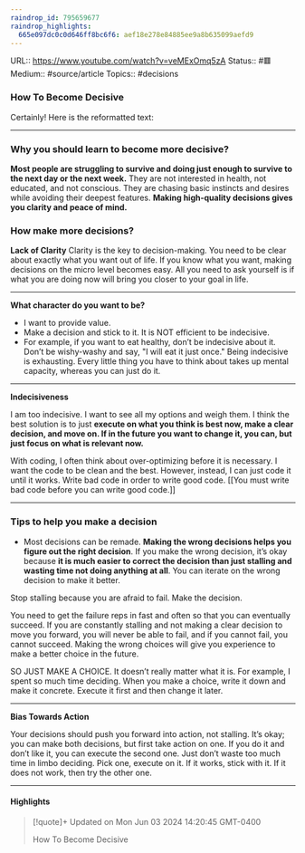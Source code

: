 ```yaml
---
raindrop_id: 795659677
raindrop_highlights:
  665e097dc0c0d646ff8bc6f6: aef18e278e84885ee9a8b635099aefd9
---
```


URL:: https://www.youtube.com/watch?v=veMExOmq5zA
Status:: #🟥
Medium:: #source/article
Topics:: #decisions

### How To Become Decisive

Certainly! Here is the reformatted text:

---

### Why you should learn to become more decisive?
**Most people are struggling to survive and doing just enough to survive to the next day or the next week.**
They are not interested in health, not educated, and not conscious. They are chasing basic instincts and desires while avoiding their deepest features.
**Making high-quality decisions gives you clarity and peace of mind.**

### How make more decisions?

**Lack of Clarity**
Clarity is the key to decision-making. You need to be clear about exactly what you want out of life. If you know what you want, making decisions on the micro level becomes easy. All you need to ask yourself is if what you are doing now will bring you closer to your goal in life.

---

**What character do you want to be?**

- I want to provide value.
- Make a decision and stick to it. It is NOT efficient to be indecisive.
- For example, if you want to eat healthy, don’t be indecisive about it. Don’t be wishy-washy and say, "I will eat it just once." Being indecisive is exhausting. Every little thing you have to think about takes up mental capacity, whereas you can just do it.

---

**Indecisiveness**

I am too indecisive. I want to see all my options and weigh them. I think the best solution is to just **execute on what you think is best now, make a clear decision, and move on. If in the future you want to change it, you can, but just focus on what is relevant now.**

With coding, I often think about over-optimizing before it is necessary. I want the code to be clean and the best. However, instead, I can just code it until it works. Write bad code in order to write good code. [[You must write bad code before you can write good code.]]

---

### Tips to help you make a decision

- Most decisions can be remade. **Making the wrong decisions helps you figure out the right decision**. If you make the wrong decision, it’s okay because **it is much easier to correct the decision than just stalling and wasting time not doing anything at all**. You can iterate on the wrong decision to make it better.

Stop stalling because you are afraid to fail. Make the decision.

You need to get the failure reps in fast and often so that you can eventually succeed. If you are constantly stalling and not making a clear decision to move you forward, you will never be able to fail, and if you cannot fail, you cannot succeed. Making the wrong choices will give you experience to make a better choice in the future.

SO JUST MAKE A CHOICE. It doesn’t really matter what it is. For example, I spent so much time deciding. When you make a choice, write it down and make it concrete. Execute it first and then change it later.

---

**Bias Towards Action**

Your decisions should push you forward into action, not stalling. It’s okay; you can make both decisions, but first take action on one. If you do it and don’t like it, you can execute the second one. Just don’t waste too much time in limbo deciding. Pick one, execute on it. If it works, stick with it. If it does not work, then try the other one.

---



#### Highlights

> [!quote]+ Updated on Mon Jun 03 2024 14:20:45 GMT-0400
>
> How To Become Decisive

